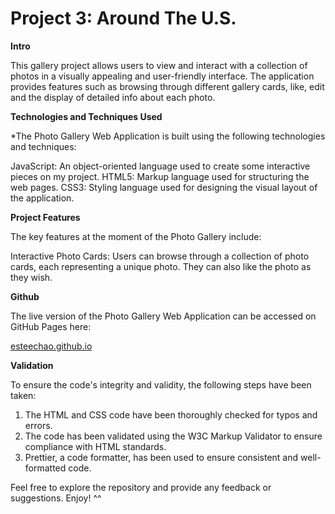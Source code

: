 # Project 3: Around The U.S. 
  
**Intro**
  
This gallery project allows users to view and interact with a collection of photos in a visually appealing and user-friendly interface.  The application provides features such as browsing through different gallery cards, like, edit and the display of detailed info about each photo. 
  
**Technologies and Techniques Used**  
  
*The Photo Gallery Web Application is built using the following technologies and techniques:

JavaScript: An object-oriented language used to create some interactive pieces on my project. 
HTML5: Markup language used for structuring the web pages.
CSS3: Styling language used for designing the visual layout of the application.
  
**Project Features**  
  
The key features at the moment of the Photo Gallery include:

Interactive Photo Cards: Users can browse through a collection of photo cards, each representing a unique photo.  They can also like the photo as they wish. 

**Github**

The live version of the Photo Gallery Web Application can be accessed on GitHub Pages here:

[esteechao.github.io](https://esteechao.github.io/se_project_aroundtheus/)

**Validation**

To ensure the code's integrity and validity, the following steps have been taken:

1. The HTML and CSS code have been thoroughly checked for typos and errors.
2. The code has been validated using the W3C Markup Validator to ensure compliance with HTML standards.
3. Prettier, a code formatter, has been used to ensure consistent and well-formatted code.

Feel free to explore the repository and provide any feedback or suggestions.  Enjoy! ^^

